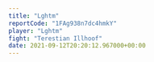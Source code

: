 ```yaml
---
title: "Lghtm"
reportCode: "1FAg938n7dc4hmkY"
player: "Lghtm"
fight: "Terestian Illhoof"
date: 2021-09-12T20:20:12.967000+00:00
---
```


